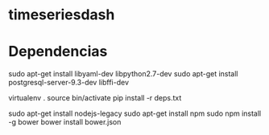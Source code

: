# timeseriesdash


Dependencias
============

sudo apt-get install libyaml-dev libpython2.7-dev
sudo apt-get install postgresql-server-9.3-dev libffi-dev

virtualenv .
source bin/activate
pip install -r deps.txt

sudo apt-get install nodejs-legacy
sudo apt-get install npm
sudo npm install -g bower
bower install bower.json

